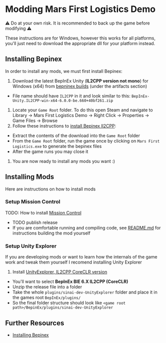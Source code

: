 # Modding Mars First Logistics Demo

⚠ Do at your own risk. It is recommended to back up the game before modifying ⚠

These instructions are for Windows, however this works for all platforms, you'll just need to download the appropriate dll for your platform instead.

## Installing Bepinex

In order to install any mods, we must first install Bepinex:

1. Download the latest BepInEx Unity (**IL2CPP version not mono**) for Windows (x64) from [bepninex builds](https://builds.bepinex.dev/projects/bepinex_be) (under the artifacts section)
  - File name should have `IL2CPP` in it and look similar to this: `BepInEx-Unity.IL2CPP-win-x64-6.0.0-be.660+40bf261.zip`
1. Locate your `Game Root` folder. To do this open Steam and navigate to Library -> Mars First Logistics Demo -> Right Click -> Properties -> Game Files -> Browse
1. Follow these instructions to [install Bepinex Il2CPP](https://docs.bepinex.dev/master/articles/user_guide/installation/unity_il2cpp.html):
  - Extract the contents of the download into the `Game Root` folder
  - From the `Game Root` folder, run the game once by clicking on `Mars First Logistics.exe` to generate the bepinex files
  - After the game runs you may close it
1. You are now ready to install any mods you want :)

## Installing Mods

Here are instructions on how to install mods

### Setup Mission Control

TODO: How to install [Mission Control](https://github.com/JordanMajd/MissionControl)
- TODO publish release
- If you are comfortable running and compiling code, see [README.md](/README.md) for instructions building the mod yourself

### Setup Unity Explorer

If you are developing mods or want to learn how the internals of the game work and tweak them yourself I recomend installing Unity Explorer

1. Install [UnityExplorer, IL2CPP CoreCLR version](https://github.com/sinai-dev/UnityExplorer)
  - You'll want to select **BepInEx BIE 6.X IL2CPP (CoreCLR)**
  - Unzip the release file into a folder
  - Take the whole `plugins/sinai-dev-UnityExplorer` folder and place it in the games root `BepInEx/plugins/`
  - So the final folder structure should look like `<game root path>/BepinEx/plugins/sinai-dev-UnityExplorer`

## Further Resources

- [Installing Bepinex](https://docs.bepinex.dev/master/articles/user_guide/installation/index.html)